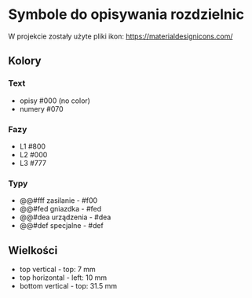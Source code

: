 # Symbole do opisywania rozdzielnic

W projekcie zostały użyte pliki ikon: https://materialdesignicons.com/


## Kolory

### Text
* opisy #000 (no color)
* numery #070

### Fazy
* L1 #800
* L2 #000
* L3 #777

### Typy
* @@#fff zasilanie - #f00
* @@#fed gniazdka - #fed
* @@#dea urządzenia - #dea
* @@#def specjalne - #def

## Wielkości

* top vertical - top: 7 mm
* top horizontal - left: 10 mm
* bottom vertical - top: 31.5 mm

